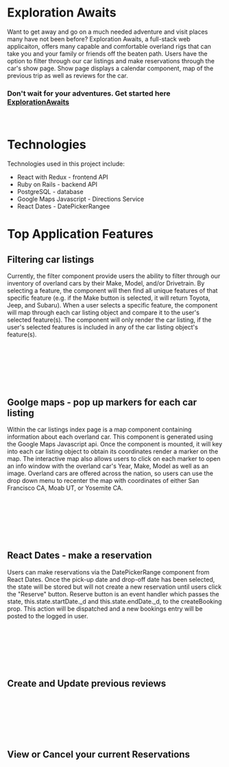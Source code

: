 # Exploration Awaits
Want to get away and go on a much needed adventure and visit places many have not been before? Exploration Awaits, a full-stack web applicaiton, offers many capable and comfortable overland rigs that can take you and your family or friends off the beaten path. Users have the option to filter through our car listings and make reservations through the car's show page. Show page displays a calendar component, map of the previous trip as well as reviews for the car. 

### Don't wait for your adventures. Get started here [ExplorationAwaits](https://explorationawaits.herokuapp.com/#)
<p>&nbsp;</p>

# Technologies

Technologies used in this project include:

- React with Redux - frontend API
- Ruby on Rails - backend API
- PostgreSQL - database
- Google Maps Javascript - Directions Service
- React Dates - DatePickerRangee

# Top Application Features

## Filtering car listings

<p>Currently, the filter component provide users the ability to filter through our inventory of overland cars by their Make, Model, and/or Drivetrain. By selecting a feature, the component will then find all unique features of that specific feature (e.g. if the Make button is selected, it will return Toyota, Jeep, and Subaru). When a user selects a specific feature, the component will map through each car listing object and compare it to the user's selected feature(s). The component will only render the car listing, if the user's selected features is included in any of the car listing object's feature(s).</p>

<img src="app/assets/images/readme/filter.gif" alt="">
<p>&nbsp;</p>
<p>&nbsp;</p>
<p>&nbsp;</p>


## Goolge maps - pop up markers for each car listing

<p>Within the car listings index page is a map component containing information about each overland car. This component is generated using the Google Maps Javascript api. Once the component is mounted, it will key into each car listing object to obtain its coordinates render a marker on the map. The interactive map also allows users to click on each marker to open an info window with the overland car's Year, Make, Model as well as an image. Overland cars are offered across the nation, so users can use the drop down menu to recenter the map with coordinates of either San Francisco CA, Moab UT, or Yosemite CA.</p>

<img src="app/assets/images/readme/map.gif" alt="">
<p>&nbsp;</p>
<p>&nbsp;</p>
<p>&nbsp;</p>

## React Dates - make a reservation
<p>Users can make reservations via the DatePickerRange component from React Dates. Once the pick-up date and drop-off date has been selected, the state will be stored but will not create a new reservation until users click the "Reserve" button. Reserve button is an event handler which passes the state, this.state.startDate._d and this.state.endDate._d, to the createBooking prop. This action will be dispatched and a new bookings entry will be posted to the logged in user.</p>
</p>

<img src="app/assets/images/readme/calendar.gif" alt="">
<p>&nbsp;</p>
<p>&nbsp;</p>
<p>&nbsp;</p>

## Create and Update previous reviews

<img src="app/assets/images/readme/review.gif" alt="">
<p>&nbsp;</p>
<p>&nbsp;</p>
<p>&nbsp;</p>

## View or Cancel your current Reservations

<img src="app/assets/images/readme/reservations.gif" alt="">
<p>&nbsp;</p>
<p>&nbsp;</p>
<p>&nbsp;</p>
